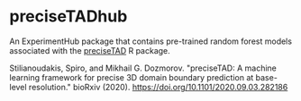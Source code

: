 
# preciseTADhub

An ExperimentHub package that contains pre-trained random forest models 
associated with the [preciseTAD](https://github.com/dozmorovlab/preciseTAD) R package.

Stilianoudakis, Spiro, and Mikhail G. Dozmorov. "preciseTAD: A machine learning framework for precise 3D domain boundary prediction at base-level resolution." bioRxiv (2020). https://doi.org/10.1101/2020.09.03.282186

